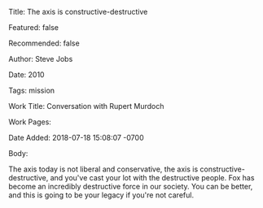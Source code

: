 Title: The axis is constructive-destructive

Featured: false

Recommended: false

Author: Steve Jobs

Date: 2010

Tags: mission

Work Title: Conversation with Rupert Murdoch

Work Pages:  

Date Added: 2018-07-18 15:08:07 -0700

Body:

The axis today is not liberal and conservative, the axis is constructive-destructive, and you've cast your lot with the destructive people. Fox has become an incredibly destructive force in our society. You can be better, and this is going to be your legacy if you're not careful.


